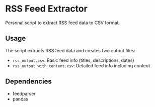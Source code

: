 # RSS Feed Extractor

Personal script to extract RSS feed data to CSV format.

## Usage
The script extracts RSS feed data and creates two output files:
- `rss_output.csv`: Basic feed info (titles, descriptions, dates)
- `rss_output_with_content.csv`: Detailed feed info including content

## Dependencies
- feedparser
- pandas
